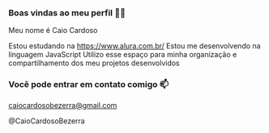 ### **Boas vindas ao meu perfil 💙💙**

Meu nome é Caio Cardoso

Estou estudando na https://www.alura.com.br/
Estou me desenvolvendo na linguagem JavaScript
Utilizo esse espaço para minha organização e compartilhamento dos meu projetos desenvolvidos

### **Você pode entrar em contato comigo 📫**
caiocardosobezerra@gmail.com

@CaioCardosoBezerra
